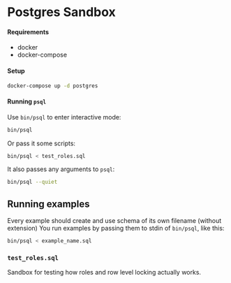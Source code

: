 # Postgres Sandbox

#### Requirements

* docker
* docker-compose

#### Setup

```bash
docker-compose up -d postgres
```

#### Running `psql`

Use `bin/psql` to enter interactive mode:

```bash
bin/psql
```

Or pass it some scripts:

```bash
bin/psql < test_roles.sql
```

It also passes any arguments to `psql`:

```bash
bin/psql --quiet
```

## Running examples

Every example should create and use schema of its own filename (without extension)
You run examples by passing them to stdin of `bin/psql`, like this:

```bash
bin/psql < example_name.sql
```

### `test_roles.sql`

Sandbox for testing how roles and row level locking actually works.

